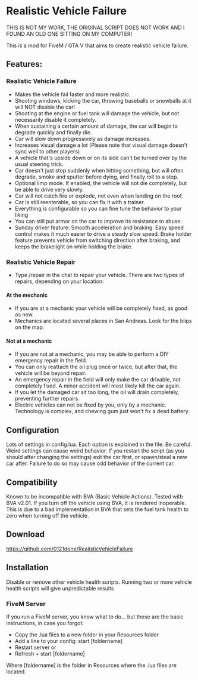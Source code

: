 # Realistic Vehicle Failure

THIS IS NOT MY WORK, THE ORIGINAL SCRIPT DOES NOT WORK AND I FOUND AN OLD ONE SITTING ON MY COMPUTER!

This is a mod for FiveM / GTA V that aims to create realistic vehicle failure.

## Features:
### Realistic Vehicle Failure
* Makes the vehicle fail faster and more realistic.
* Shooting windows, kicking the car, throwing baseballs or snowballs at it will NOT disable the car!
* Shooting at the engine or fuel tank will damage the vehicle, but not necessarily disable it completely.
* When sustaining a certain amount of damage, the car will begin to degrade quickly and finally die.
* Car will slow down progressively as damage increases.
* Increases visual damage a lot  (Please note that visual damage doesn’t sync well to other players)
* A vehicle that's upside down or on its side can't be turned over by the usual steering trick.
* Car doesn't just stop suddenly when hitting something, but will often degrade, smoke and sputter before dying, and finally roll to a stop.
* Optional limp mode. If enabled, the vehicle will not die completely, but be able to drive very slowly.
* Car will not catch fire or explode, not even when landing on the roof.
* Car is still reenterable, so you can fix it with a trainer.
* Everything is configurable so you can fine tune the behavior to your liking
* You can still put armor on the car to improve its resistance to abuse.
* Sunday driver feature: Smooth acceleration and braking. Easy speed control makes it much easier to drive a steady slow speed. Brake holder feature prevents vehicle from switching direction after braking, and keeps the brakelight on while holding the brake.

### Realistic Vehicle Repair
* Type /repair in the chat to repair your vehicle. There are two types of repairs, depending on your location:
#### At the mechanic
* If you are at a mechanic your vehicle will be completely fixed, as good as new.
* Mechanics are located several places in San Andreas. Look for the blips on the map.
#### Not at a mechanic
* If you are not at a mechanic, you may be able to perform a DIY emergency repair in the field.
* You can only reattach the oil plug once or twice, but after that, the vehicle will be beyond repair.
* An emergency repair in the field will only make the car drivable, not completely fixed. A minor accident will most likely kill the car again.
* If you let the damaged car sit too long, the oil will drain completely, preventing further repairs.
* Electric vehicles can not be fixed by you, only by a mechanic. Technology is complex, and chewing gum just won't fix a dead battery.

## Configuration

Lots of settings in config.lua.
Each option is explained in the file.
Be careful. Weird settings can cause weird behavior.
If you restart the script (as you should after changing the settings) exit the car first, or spawn/steal a new car after. Failure to do so may cause odd behavior of the current car.

## Compatibility
Known to be incompatible with BVA (Basic Vehicle Actions). Tested with BVA v2.01. If you turn off the vehicle using BVA, it is rendered inoperable. This is due to a bad implementation in BVA that sets the fuel tank health to zero when turning off the vehicle.

## Download

https://github.com/0121done/RealisticVehicleFailure

## Installation

Disable or remove other vehicle health scripts. Running two or more vehicle health scripts will give unpredictable results 

### FiveM Server

If you run a FiveM server, you know what to do... but these are the basic instructions, in case you forgot:

* Copy the .lua files to a new folder in your Resources folder
* Add a line to your config: start [foldername]
* Restart server or
* Refresh + start [foldername]

Where [foldername] is the folder in Resources where the .lua files are located.
